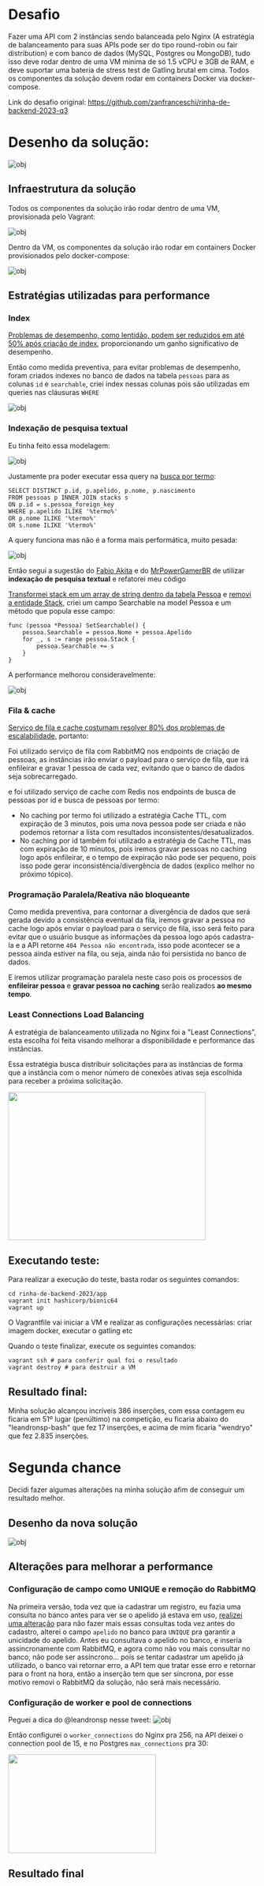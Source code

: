 # Desafio
Fazer uma API com 2 instâncias sendo balanceada pelo Nginx (A estratégia de balanceamento para suas APIs pode ser do tipo round-robin ou fair distribution) e com banco de dados (MySQL, Postgres ou MongoDB), tudo isso deve rodar dentro de uma VM mínima de só 1.5 vCPU e 3GB de RAM, e deve suportar uma bateria de stress test de Gatling brutal em cima. Todos os componentes da solução devem rodar em containers Docker via docker-compose.

Link do desafio original: https://github.com/zanfranceschi/rinha-de-backend-2023-q3

# Desenho da solução:
![obj](assets/solution.old.jpeg)

## Infraestrutura da solução

Todos os componentes da solução irão rodar dentro de uma VM, provisionada pelo Vagrant:

![obj](assets/vm.jpeg)

Dentro da VM, os componentes da solução irão rodar em containers Docker provisionados pelo docker-compose:

![obj](assets/docker.png)

## Estratégias utilizadas para performance

### Index
[Problemas de desempenho, como lentidão, podem ser reduzidos em até 50% após criação de index](https://youtu.be/0TMr8rsmU-k?si=7P9A69yanuie5fu1&t=2719), proporcionando um ganho significativo de desempenho.

Então como medida preventiva, para evitar problemas de desempenho, foram criados indexes no banco de dados na tabela `pessoas` para as colunas `id` e `searchable`, criei index nessas colunas pois são utilizadas em queries nas cláusuras `WHERE` 

![obj](assets/indexes.png)

### Indexação de pesquisa textual

Eu tinha feito essa modelagem:

![obj](assets/cardinalidade.jpeg)

Justamente pra poder executar essa query na [busca por termo](https://github.com/zanfranceschi/rinha-de-backend-2023-q3/blob/main/INSTRUCOES.md#busca-de-pessoas):

    SELECT DISTINCT p.id, p.apelido, p.nome, p.nascimento
    FROM pessoas p INNER JOIN stacks s
    ON p.id = s.pessoa_foreign_key
    WHERE p.apelido ILIKE '%termo%'
    OR p.nome ILIKE '%termo%'
    OR s.nome ILIKE '%termo%'

A query funciona mas não é a forma mais performática, muito pesada:

![obj](assets/buscaportermo1.png)

Então segui a sugestão do [Fabio Akita](https://youtu.be/EifK2a_5K_U?si=xL7RDnAtjgnlNpxO&t=2826) e do [MrPowerGamerBR](https://youtu.be/XqYdhlkRlus?t=277) de utilizar **indexação de pesquisa textual** e refatorei meu código

[Transformei stack em um array de string dentro da tabela Pessoa](https://github.com/DeveloperArthur/rinha-de-backend-2023/commit/7fdd803d7c6661117fdcca6cf8f93d77f7a9a839) e [removi a entidade Stack](https://github.com/DeveloperArthur/rinha-de-backend-2023/commit/797113cfb730c90e00c6a3f45137340e6b96351e), criei um campo Searchable na model Pessoa e um método que popula esse campo:

    func (pessoa *Pessoa) SetSearchable() {
        pessoa.Searchable = pessoa.Nome + pessoa.Apelido
        for _, s := range pessoa.Stack {
            pessoa.Searchable += s
        }
    }

A performance melhorou consideravelmente:

![obj](assets/buscaportermo2.png)

### Fila & cache
[Serviço de fila e cache costumam resolver 80% dos problemas de escalabilidade](https://youtu.be/0TMr8rsmU-k?si=JtA2c28HMNBFo3Sb&t=2610), portanto:

Foi utilizado serviço de fila com RabbitMQ nos endpoints de criação de pessoas, as instâncias irão enviar o payload para o serviço de fila, que irá enfileirar e gravar 1 pessoa de cada vez, evitando que o banco de dados seja sobrecarregado.

e foi utilizado serviço de cache com Redis nos endpoints de busca de pessoas por id e busca de pessoas por termo:

- No caching por termo foi utilizado a estratégia Cache TTL, com expiração de 3 minutos, pois uma nova pessoa pode ser criada e não podemos retornar a lista com resultados inconsistentes/desatualizados.
- No caching por id também foi utilizado a estratégia de Cache TTL, mas com expiração de 10 minutos, pois iremos gravar pessoas no caching logo após enfileirar, e o tempo de expiração não pode ser pequeno, pois isso pode gerar inconsistência/divergência de dados (explico melhor no próximo tópico).

### Programação Paralela/Reativa não bloqueante
Como medida preventiva, para contornar a divergência de dados que será gerada devido a consistência eventual da fila, iremos gravar a pessoa no cache logo após enviar o payload para o serviço de fila, isso será feito para evitar que o usuário busque as informações da pessoa logo após cadastra-la e a API retorne `404 Pessoa não encontrada`, isso pode acontecer se a pessoa ainda estiver na fila, ou seja, ainda não foi persistida no banco de dados.

E iremos utilizar programação paralela neste caso pois os processos de **enfileirar pessoa** e **gravar pessoa no caching** serão realizados **ao mesmo tempo**.

### Least Connections Load Balancing
A estratégia de balanceamento utilizada no Nginx foi a "Least Connections", esta escolha foi feita visando melhorar a disponibilidade e performance das instâncias. 

Essa estratégia busca distribuir solicitações para as instâncias de forma que a instância com o menor número de conexões ativas seja escolhida para receber a próxima solicitação.

<img src="assets/leastconnection.png" style="height: 300px; width:400px;"/>

## Executando teste:

Para realizar a execução do teste, basta rodar os seguintes comandos:

    cd rinha-de-backend-2023/app
    vagrant init hashicorp/bionic64
    vagrant up

O Vagrantfile vai iniciar a VM e realizar as configurações necessárias: criar imagem docker, executar o gatling etc

Quando o teste finalizar, execute os seguintes comandos:
    
    vagrant ssh # para conferir qual foi o resultado
    vagrant destroy # para destruir a VM

## Resultado final: 

Minha solução alcançou incríveis 386 inserções, com essa contagem eu ficaria em 51º lugar (penúltimo) na competição, eu ficaria abaixo do "leandronsp-bash" que fez 17 inserções, e acima de mim ficaria "wendryo" que fez 2.835 inserções.

# Segunda chance

Decidi fazer algumas alterações na minha solução afim de conseguir um resultado melhor.

## Desenho da nova solução
![obj](assets/solution.jpeg)

## Alterações para melhorar a performance

### Configuração de campo como UNIQUE e remoção do RabbitMQ

Na primeira versão, toda vez que ia cadastrar um registro, eu fazia uma consulta no banco antes para ver se o apelido 
já estava em uso, [realizei uma alteração](https://github.com/DeveloperArthur/rinha-de-backend-2023/commit/23d8fb2617bd0f61139d372049116885bc2e4726) 
para não fazer mais essas consultas toda vez antes do cadastro, alterei o campo `apelido` no banco para `UNIQUE` pra garantir a unicidade 
do apelido. Antes eu consultava o apelido no banco, e inseria assincronamente com RabbitMQ, e agora como não vou mais 
consultar no banco, não pode ser assíncrono... pois se tentar cadastrar um apelido já utilizado, o banco vai retornar 
erro, a API tem que tratar esse erro e retornar para o front na hora, então a inserção tem que ser síncrona, por esse 
motivo removi o RabbitMQ da solução, não será mais necessário.

### Configuração de worker e pool de connections

Peguei a dica do @leandronsp nesse tweet: 
![obj](assets/tweet.png)

Então configurei o `worker_connections` do Nginx pra 256, na API deixei o connection pool de 15, e no Postgres `max_connections` pra 30:

<img src="assets/max_connections.png" style="height: 200px; width:300px;"/>

## Resultado final